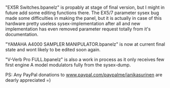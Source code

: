 "EX5R Switches.bpanelz" is propably at stage of final version, but I might in future add some editing functions there.
The EX5/7 parameter sysex bug made some difficulties in making the panel, but it is actually in case of this hardware pretty useless sysex-implementation after all and new implementation has even removed parameter request totally from it's documentation.

"YAMAHA A4000 SAMPLER MANIPULATOR.bpanelz" is now at current final state and wont likely to be edited soon again.


"V-Verb Pro FULL.bpanelz" is also a work in process as it only receives few first engine A model modulators fully from the sysex-dump.

PS: Any PayPal donations to www.paypal.com/paypalme/janikasurinen are dearly appreciated =)